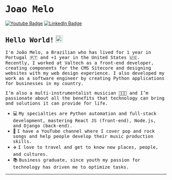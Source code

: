 # <samp>Joao Melo</samp>

[![Youtube Badge](https://img.shields.io/badge/Youtube-%23E4405F.svg?&style=flat-square&logo=youtube&logoColor=white&color=071A2C&link=https://www.youtube.com/@john-melo-music)](https://www.youtube.com/@john-melo-music)
[![LinkedIn Badge](https://img.shields.io/badge/LinkedIn-%23E4405F.svg?&style=flat-square&logo=linkedin&logoColor=white&color=071A2C&link=https://www.linkedin.com/in/joao-melo-dev/)](https://www.linkedin.com/in/joao-melo-dev/)

## <samp>Hello World!</samp> <img src="https://github.com/mupezzuol/mupezzuol/blob/master/assets/earth.gif" width="22px" height="22px">

<samp>I'm João Melo, a Brazilian who has lived for 1 year in Portugal 🇵🇹 and +1 year in the United States 🇺🇸. Recently, I worked at Valtech as a front-end developer, creating components for the CMS Sitecore and designing websites with my web design experience. I also developed my work as a software engineer by creating Python applications for businesses in my country.

<samp>I’m also a multi-instrumentalist musician 🎤🎸🎹 and I’m passionate about all the benefits that technology can bring and solutions it can provide for life.
</p>

- 💻&nbsp;<samp>My specialties are Python automation and full-stack development, mastering React JS (front-end), Node.js, and Django (back-end).</samp>
- 🎵&nbsp;<samp>I have a YouTube channel where I cover pop and rock songs and help people develop their music production skills.</samp>
- ✈️&nbsp;<samp>I love to travel and get to know new places, people, and cultures.</samp>
- 📚&nbsp;<samp>Business graduate, since youth my passion for technology has driven me to optimize tasks.</samp>

---
